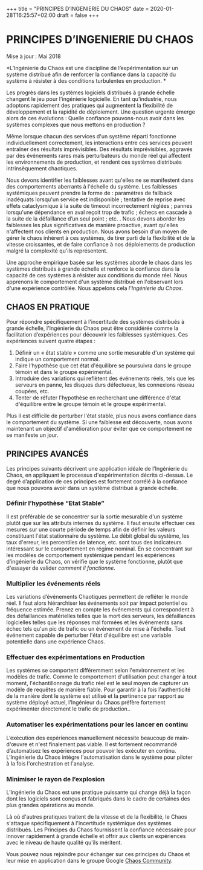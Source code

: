 +++
title = "PRINCIPES D’INGENIERIE DU CHAOS"
date = 2020-01-28T16:25:57+02:00
draft = false
+++

# PRINCIPES D’INGENIERIE DU CHAOS
Mise à jour : Mai 2018

*L’Ingénierie du Chaos est une discipline de l’expérimentation sur un système distribué afin de renforcer la confiance dans la capacité du système à résister à des conditions turbulentes en production. *

Les progrès dans les systèmes logiciels distribués à grande échelle changent le jeu pour l'ingénierie logicielle. En tant qu'industrie, nous adoptons rapidement des pratiques qui augmentent la flexibilité de développement et la rapidité de déploiement. Une question urgente émerge alors de ces évolutions : Quelle confiance pouvons-nous avoir dans les systèmes complexes que nous mettons en production ?

Même lorsque chacun des services d'un système réparti fonctionne individuellement correctement, les interactions entre ces services peuvent entraîner des résultats imprévisibles. Des résultats imprévisibles, aggravés par des événements rares mais perturbateurs du monde réel qui affectent les environnements de production, et rendent ces systèmes distribués intrinsèquement chaotiques.

Nous devons identifier les faiblesses avant qu'elles ne se manifestent dans des comportements aberrants à l'échelle du système. Les faiblesses systémiques peuvent prendre la forme de : paramètres de fallback inadéquats lorsqu'un service est indisponible ; tentative de reprise avec effets cataclysmique à la suite de timeout incorrectement réglées ; pannes lorsqu'une dépendance en aval reçoit trop de trafic ; échecs en cascade à la suite de la défaillance d’un seul point ; etc. .  Nous devons aborder les faiblesses les plus significatives de manière proactive, avant qu'elles n'affectent nos clients en production. Nous avons besoin d'un moyen de gérer le chaos inhérent à ces systèmes, de tirer parti de la flexibilité et de la vitesse croissantes, et de faire confiance à nos déploiements de production malgré la complexité qu'ils représentent.

Une approche empirique basée sur les systèmes aborde le chaos dans les systèmes distribués à grande échelle et renforce la confiance dans la capacité de ces systèmes à résister aux conditions du monde réel. Nous apprenons le comportement d'un système distribué en l'observant lors d'une expérience contrôlée. Nous appelons cela *l'Ingénierie du Chaos*.


## CHAOS EN PRATIQUE

Pour répondre spécifiquement à l'incertitude des systèmes distribués à grande échelle, l'Ingénierie du Chaos peut être considérée comme la facilitation d’expériences pour découvrir les faiblesses systémiques. Ces expériences suivent quatre étapes :

1. Définir un « état stable » comme une sortie mesurable d'un système qui indique un comportement normal.
2. Faire l’hypothèse que cet état d'équilibre se poursuivra dans le groupe témoin et dans le groupe expérimental.
3. Introduire des variations qui reflètent des événements réels, tels que les serveurs en panne, les disques durs défectueux, les connexions réseau coupées, etc.
4. Tenter de réfuter l'hypothèse en recherchant une différence d'état d'équilibre entre le groupe témoin et le groupe expérimental.

Plus il est difficile de perturber l'état stable, plus nous avons confiance dans le comportement du système. Si une faiblesse est découverte, nous avons maintenant un objectif d'amélioration pour éviter que ce comportement ne se manifeste un jour.

## PRINCIPES AVANCÉS

Les principes suivants décrivent une application idéale de l’Ingénierie du Chaos, en appliquant le processus d'expérimentation décrits ci-dessus. Le degré d’application de ces principes est fortement corrélé à la confiance que nous pouvons avoir dans un système distribué à grande échelle.

### Définir l’hypothèse “Etat Stable” 

Il est préférable de se concentrer sur la sortie mesurable d'un système plutôt que sur les attributs internes du système. Il faut ensuite effectuer ces mesures sur une courte période de temps afin de définir les valeurs constituant l'état stationnaire du système. Le débit global du système, les taux d'erreur, les percentiles de latence, etc. sont tous des indicateurs intéressant sur le comportement en régime nominal. En se concentrant sur les modèles de comportement systémique pendant les expériences d’ingénierie du Chaos, on vérifie que le système fonctionne, plutôt que d'essayer de valider *comment il fonctionne*.

### Multiplier les événements réels

Les variations d’événements Chaotiques permettent de refléter le monde réel. Il faut alors hiérarchiser les événements soit par impact potentiel ou fréquence estimée. Prenez en compte les événements qui correspondent à des défaillances matérielles telles que la mort des serveurs, les défaillances logicielles telles que les réponses mal formées et les événements sans échec tels qu'un pic de trafic ou un événement de mise à l'échelle. Tout événement capable de perturber l'état d'équilibre est une variable potentielle dans une expérience Chaos.

### Effectuer des expérimentations en Production

Les systèmes se comportent différemment selon l'environnement et les modèles de trafic. Comme le comportement d'utilisation peut changer à tout moment, l'échantillonnage du trafic réel est le seul moyen de capturer un modèle de requêtes de manière fiable. Pour garantir à la fois l'authenticité de la manière dont le système est utilisé et la pertinence par rapport au système déployé actuel, l’Ingénieur du Chaos préfère fortement expérimenter directement le trafic de production..

### Automatiser les expérimentations pour les lancer en continu

L’exécution des expériences manuellement nécessite beaucoup de main-d'œuvre et n'est finalement pas viable. Il est fortement recommandé d’automatisez les expériences pour pouvoir les exécuter en continu. L’Ingénierie du Chaos intègre l'automatisation dans le système pour piloter à la fois l'orchestration et l'analyse.

### Minimiser le rayon de l’explosion

L’Ingénierie du Chaos est une pratique puissante qui change déjà la façon dont les logiciels sont conçus et fabriqués dans le cadre de certaines des plus grandes opérations au monde. 

Là où d'autres pratiques traitent de la vitesse et de la flexibilité, le Chaos s'attaque spécifiquement à l'incertitude systémique des systèmes distribués. Les Principes du Chaos fournissent la confiance nécessaire pour innover rapidement à grande échelle et offrir aux clients un expériences avec le niveau de haute qualité qu'ils méritent.

Vous pouvez nous rejoindre pour échanger sur ces principes du Chaos et leur mise en application dans le groupe Google [Chaos Community](https://groups.google.com/forum/#!forum/chaos-community).
